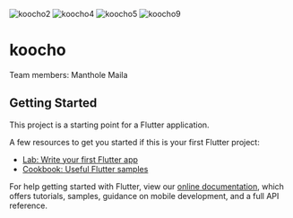 ![koocho2](https://user-images.githubusercontent.com/29302783/135814920-8ed9add5-7b40-4d0f-90b3-b4e0a6cfac34.png)
![koocho4](https://user-images.githubusercontent.com/29302783/135814923-227e597a-ed38-4805-b7b7-b10089ffa6f2.png)
![koocho5](https://user-images.githubusercontent.com/29302783/135814927-85f15a14-b6f2-491d-acd7-38112532f9af.jpg)
![koocho9](https://user-images.githubusercontent.com/29302783/135814928-98f52f38-dd4d-42e8-9941-d92df943d2b5.png)
# koocho

 

Team members: Manthole Maila

## Getting Started

This project is a starting point for a Flutter application.

A few resources to get you started if this is your first Flutter project:

- [Lab: Write your first Flutter app](https://flutter.dev/docs/get-started/codelab)
- [Cookbook: Useful Flutter samples](https://flutter.dev/docs/cookbook)

For help getting started with Flutter, view our
[online documentation](https://flutter.dev/docs), which offers tutorials,
samples, guidance on mobile development, and a full API reference.
